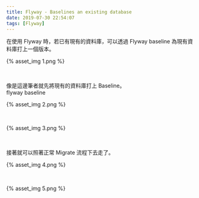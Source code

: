 ```yaml
---
title: Flyway - Baselines an existing database
date: 2019-07-30 22:54:07
tags: [Flyway]
---
```


在使用 Flyway 時，若已有現有的資料庫，可以透過 Flyway baseline 為現有資料庫打上一個版本。  

<!-- More -->

{% asset_img 1.png %}

</br>


像是這邊筆者就先將現有的資料庫打上 Baseline。  
    flyway baseline

{% asset_img 2.png %}

</br>


{% asset_img 3.png %}

</br>


接著就可以照著正常 Migrate 流程下去走了。  

{% asset_img 4.png %}

</br>


{% asset_img 5.png %}
